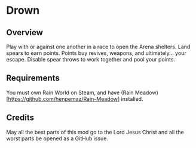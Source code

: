 # Drown
## Overview

Play with or against one another in a race to open the Arena shelters. Land spears to earn points. Points buy revives, weapons, and ultimately... your escape. Disable spear throws to work together and pool your points. 

## Requirements
You must own Rain World on Steam, and have (Rain Meadow)[https://github.com/henpemaz/Rain-Meadow] installed.

## Credits
May all the best parts of this mod go to the Lord Jesus Christ and all the worst parts be opened as a GitHub issue. 

